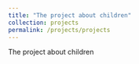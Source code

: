 ```yaml
---
title: "The project about children"
collection: projects
permalink: /projects/projects
---
```

<p align="justify"> The project about children </p>
